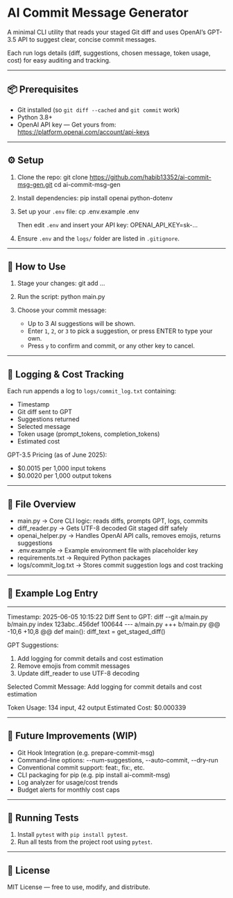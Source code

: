 AI Commit Message Generator
===========================

A minimal CLI utility that reads your staged Git diff and uses OpenAI’s GPT-3.5 API to suggest clear, concise commit messages.

Each run logs details (diff, suggestions, chosen message, token usage, cost) for easy auditing and tracking.

------------------------------------------------------------

📦 Prerequisites
----------------
- Git installed (so `git diff --cached` and `git commit` work)
- Python 3.8+
- OpenAI API key — Get yours from: https://platform.openai.com/account/api-keys

------------------------------------------------------------

⚙️ Setup
--------
1. Clone the repo:
   git clone https://github.com/habib13352/ai-commit-msg-gen.git
   cd ai-commit-msg-gen

2. Install dependencies:
   pip install openai python-dotenv

3. Set up your `.env` file:
   cp .env.example .env

   Then edit `.env` and insert your API key:
   OPENAI_API_KEY=sk-...

4. Ensure `.env` and the `logs/` folder are listed in `.gitignore`.

------------------------------------------------------------

🚀 How to Use
-------------
1. Stage your changes:
   git add <file1> <file2> ...

2. Run the script:
   python main.py

3. Choose your commit message:
   - Up to 3 AI suggestions will be shown.
   - Enter `1`, `2`, or `3` to pick a suggestion, or press ENTER to type your own.
   - Press `y` to confirm and commit, or any other key to cancel.

------------------------------------------------------------

🧾 Logging & Cost Tracking
--------------------------
Each run appends a log to `logs/commit_log.txt` containing:

- Timestamp
- Git diff sent to GPT
- Suggestions returned
- Selected message
- Token usage (prompt_tokens, completion_tokens)
- Estimated cost

GPT-3.5 Pricing (as of June 2025):
- $0.0015 per 1,000 input tokens
- $0.0020 per 1,000 output tokens

------------------------------------------------------------

📁 File Overview
----------------
- main.py              → Core CLI logic: reads diffs, prompts GPT, logs, commits
- diff_reader.py       → Gets UTF-8 decoded Git staged diff safely
- openai_helper.py     → Handles OpenAI API calls, removes emojis, returns suggestions
- .env.example         → Example environment file with placeholder key
- requirements.txt     → Required Python packages
- logs/commit_log.txt  → Stores commit suggestion logs and cost tracking

------------------------------------------------------------

📝 Example Log Entry
--------------------
---
Timestamp: 2025-06-05 10:15:22
Diff Sent to GPT:
diff --git a/main.py b/main.py
index 123abc..456def 100644
--- a/main.py
+++ b/main.py
@@ -10,6 +10,8 @@ def main():
     diff_text = get_staged_diff()

GPT Suggestions:
1. Add logging for commit details and cost estimation
2. Remove emojis from commit messages
3. Update diff_reader to use UTF-8 decoding

Selected Commit Message: Add logging for commit details and cost estimation

Token Usage: 134 input, 42 output
Estimated Cost: $0.000339

------------------------------------------------------------

🔮 Future Improvements (WIP)
----------------------
- Git Hook Integration (e.g. prepare-commit-msg)
- Command-line options: --num-suggestions, --auto-commit, --dry-run
- Conventional commit support: feat:, fix:, etc.
- CLI packaging for pip (e.g. pip install ai-commit-msg)
- Log analyzer for usage/cost trends
- Budget alerts for monthly cost caps

------------------------------------------------------------

🧪 Running Tests
----------------
1. Install `pytest` with `pip install pytest`.
2. Run all tests from the project root using `pytest`.

------------------------------------------------------------

📜 License
----------
MIT License — free to use, modify, and distribute.